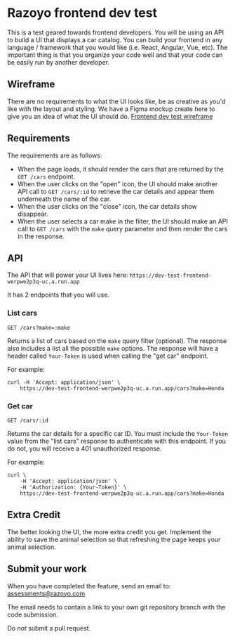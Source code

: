 # Razoyo frontend dev test
This is a test geared towards frontend developers. You will be using an API to build a UI that displays a car catalog. You can build your frontend in any language / framework that you would like (i.e. React, Angular, Vue, etc). The important thing is that you organize your code well and that your code can be easily run by another developer.

## Wireframe
There are no requirements to what the UI looks like, be as creative as you'd like with the layout and styling. We have a Figma mockup create here to give you an idea of what the UI should do.
[Frontend dev test wireframe](https://www.figma.com/file/IdAwya41Fb4FqKp4TJs81s/Frontend-dev-test-wireframe?node-id=0%3A1)

## Requirements
The requirements are as follows:

* When the page loads, it should render the cars that are returned by the `GET /cars` endpoint.
* When the user clicks on the "open" icon, the UI should make another API call to `GET /cars/:id` to retrieve the car details and appear them underneath the name of the car.
* When the user clicks on the "close" icon, the car details show disappear.
* When the user selects a car make in the filter, the UI should make an API call to `GET /cars` with the `make` query parameter and then render the cars in the response.

## API

The API that will power your UI lives here:
`https://dev-test-frontend-werpwe2p3q-uc.a.run.app`

It has 2 endpoints that you will use.

### List cars

```
GET /cars?make=:make
```

Returns a list of cars based on the `make` query filter (optional).
The response also includes a list all the possible `make` options.
The response will have a header called `Your-Token` is used when calling the "get car" endpoint.

For example:
```
curl -H 'Accept: application/json' \
    https://dev-test-frontend-werpwe2p3q-uc.a.run.app/cars?make=Honda
```

### Get car

```
GET /cars/:id
```
Returns the car details for a specific car ID.
You must include the `Your-Token` value from the "list cars" response to authenticate with this endpoint. If you do not, you will receive a 401 unauthorized response.

For example:
```
curl \
    -H 'Accept: application/json' \
    -H 'Authorization: {Your-Token}' \
    https://dev-test-frontend-werpwe2p3q-uc.a.run.app/cars?make=Honda
```

## Extra Credit
The better looking the UI, the more extra credit you get.
Implement the ability to save the animal selection so that refreshing the page keeps your animal selection.

## Submit your work
When you have completed the feature, send an email to: assessments@razoyo.com

The email needs to contain a link to your own git repository branch with the code submission.

Do *not* submit a pull request.
